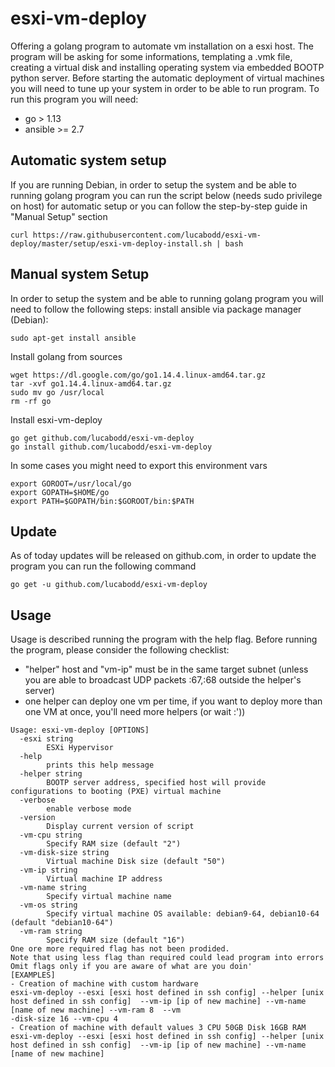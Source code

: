 # esxi-vm-deploy
Offering a golang program to automate vm installation on a esxi host.
The program will be asking for some informations, templating a .vmk file, creating a virtual disk and installing operating system via embedded BOOTP python server.
Before starting the automatic deployment of virtual machines you will need to tune up your system in order to be able to run program.
To run this program you will need:
* go > 1.13
* ansible >= 2.7

## Automatic system setup
If you are running Debian, in order to setup the system and be able to running golang program you can run the script below (needs sudo privilege on host) for automatic setup or you can follow the step-by-step guide in "Manual Setup" section
```
curl https://raw.githubusercontent.com/lucabodd/esxi-vm-deploy/master/setup/esxi-vm-deploy-install.sh | bash
```

## Manual system Setup
In order to setup the system and be able to running golang program you will need to follow the following steps:
install ansible via package manager (Debian):
```
sudo apt-get install ansible
```
Install golang from sources
```
wget https://dl.google.com/go/go1.14.4.linux-amd64.tar.gz
tar -xvf go1.14.4.linux-amd64.tar.gz
sudo mv go /usr/local
rm -rf go
```
Install esxi-vm-deploy
```
go get github.com/lucabodd/esxi-vm-deploy
go install github.com/lucabodd/esxi-vm-deploy
```
In some cases you might need to export this environment vars
```
export GOROOT=/usr/local/go
export GOPATH=$HOME/go
export PATH=$GOPATH/bin:$GOROOT/bin:$PATH
```

## Update
As of today updates will be released on github.com, in order to update the program you can run the following command
```
go get -u github.com/lucabodd/esxi-vm-deploy
```

## Usage
Usage is described running the program with the help flag.
Before running the program, please consider the following checklist:
* "helper" host and "vm-ip" must be in the same target subnet (unless you are able to broadcast UDP packets :67,:68 outside the helper's server)
* one helper can deploy one vm per time, if you want to deploy more than one VM at once, you'll need more helpers (or wait :'))

```
Usage: esxi-vm-deploy [OPTIONS]
  -esxi string
        ESXi Hypervisor
  -help
        prints this help message
  -helper string
        BOOTP server address, specified host will provide configurations to booting (PXE) virtual machine
  -verbose
        enable verbose mode
  -version
        Display current version of script
  -vm-cpu string
        Specify RAM size (default "2")
  -vm-disk-size string
        Virtual machine Disk size (default "50")
  -vm-ip string
        Virtual machine IP address
  -vm-name string
        Specify virtual machine name
  -vm-os string
        Specify virtual machine OS available: debian9-64, debian10-64 (default "debian10-64")
  -vm-ram string
        Specify RAM size (default "16")
One ore more required flag has not been prodided.
Note that using less flag than required could lead program into errors
Omit flags only if you are aware of what are you doin'
[EXAMPLES]
- Creation of machine with custom hardware
esxi-vm-deploy --esxi [esxi host defined in ssh config] --helper [unix host defined in ssh config]  --vm-ip [ip of new machine] --vm-name [name of new machine] --vm-ram 8  --vm
-disk-size 16 --vm-cpu 4
- Creation of machine with default values 3 CPU 50GB Disk 16GB RAM
esxi-vm-deploy --esxi [esxi host defined in ssh config] --helper [unix host defined in ssh config]  --vm-ip [ip of new machine] --vm-name [name of new machine]



```
